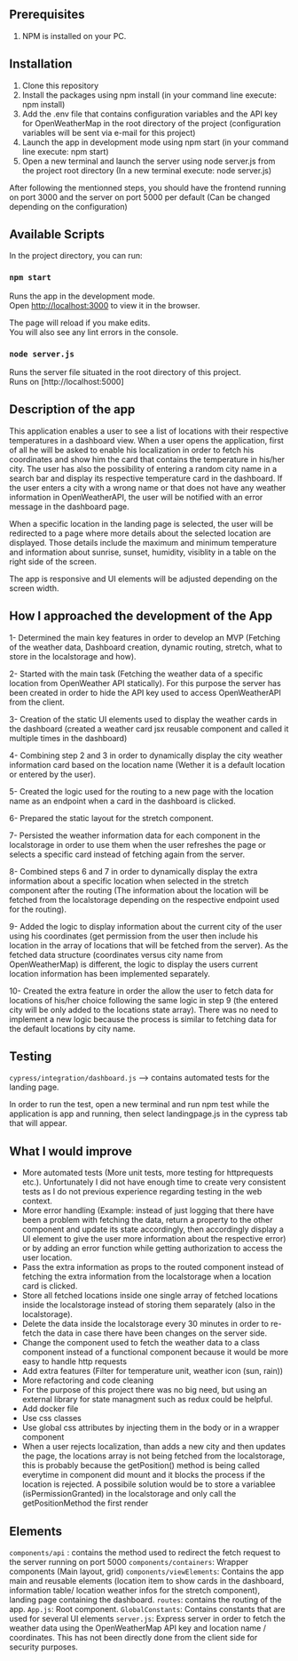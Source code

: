 ## Prerequisites
1. NPM is installed on your PC.

## Installation
1. Clone this repository
2. Install the packages using npm install (in your command line execute: npm install)
3. Add the .env file that contains configuration variables and the API key for OpenWeatherMap in the root directory of the project (configuration variables will be sent via e-mail for this project)
4. Launch the app in development mode using npm start (in your command line execute: npm start)
5. Open a new terminal and launch the server using node server.js from the project root directory (In a new terminal execute: node server.js)

After following the mentionned steps, you should have the frontend running on port 3000 and the server on port 5000 per default (Can be changed depending on the configuration)

## Available Scripts

In the project directory, you can run:

### `npm start`

Runs the app in the development mode.\
Open [http://localhost:3000](http://localhost:3000) to view it in the browser.

The page will reload if you make edits.\
You will also see any lint errors in the console.

### `node server.js`

Runs the server file situated in the root directory of this project.\
Runs on [http://localhost:5000]


## Description of the app

This application enables a user to see a list of locations with their respective temperatures in a dashboard view. 
When a user opens the application, first of all he will be asked to enable his localization in order to fetch his coordinates and show him the card that contains the temperature in his/her city.
The user has also the possibility of entering a random city name in a search bar and display its respective temperature card in the dashboard. If the user enters a city with a wrong name or that does not have any weather information in OpenWeatherAPI, the user will be notified with an error message in the dashboard page.

When a specific location in the landing page is selected, the user will be redirected to a page where more details about the selected location are displayed. Those details include the maximum and minimum temperature and information about sunrise, sunset, humidity, visiblity in a table on the right side of the screen.

The app is responsive and UI elements will be adjusted depending on the screen width.

## How I approached the development of the App

1- Determined the main key features in order to develop an MVP (Fetching of the weather data, Dashboard creation, dynamic routing, stretch, what to store in the localstorage and how).

2- Started with the main task (Fetching the weather data of a specific location from OpenWeather API statically). For this purpose the server has been created in order to hide the API key used to access OpenWeatherAPI from the client.

3- Creation of the static UI elements used to display the weather cards in the dashboard (created a weather card jsx reusable component and called it multiple times in the dashboard)

4- Combining step 2 and 3 in order to dynamically display the city weather information card based on the location name (Wether it is a default location or entered by the user).

5- Created the logic used for the routing to a new page with the location name as an endpoint when a card in the dashboard is clicked.

6- Prepared the static layout for the stretch component.

7- Persisted the weather information data for each component in the localstorage in order to use them when the user refreshes the page or selects a specific card instead of fetching again from the server.

8- Combined steps 6 and 7 in order to dynamically display the extra information about a specific location when selected in the stretch component after the routing (The information about the location will be fetched from the localstorage depending on the respective endpoint used for the routing).

9- Added the logic to display information about the current city of the user using his coordinates (get permission from the user then include his location in the array of locations that will be fetched from the server). As the fetched data structure (coordinates versus city name from OpenWeatherMap) is different, the logic to display the users current location information has been implemented separately.

10- Created the extra feature in order the allow the user to fetch data for locations of his/her choice following the same logic in step 9 (the entered city will be only added to the locations state array). There was no need to implement a new logic because the process is similar to fetching data for the default locations by city name.

## Testing

`cypress/integration/dashboard.js` --> contains automated tests for the landing page.

In order to run the test, open a new terminal and run npm test while the application is app and running, then select landingpage.js in the cypress tab that will appear.

## What I would improve
- More automated tests (More unit tests, more testing for httprequests etc.). Unfortunately I did not have enough time to create very consistent tests as I do not previous experience regarding testing in the web context.
- More error handling (Example: instead of just logging that there have been a problem with fetching the data, return a property to the other component and update its state accordingly, then accordingly display a UI element to give the user more information about the respective error) or by adding an error function while getting authorization to access the user location.
- Pass the extra information as props to the routed component instead of fetching the extra information from the localstorage when a location card is clicked.
- Store all fetched locations inside one single array of fetched locations inside the localstorage instead of storing them separately (also in the localstorage).
- Delete the data inside the localstorage every 30 minutes in order to re-fetch the data in case there have been changes on the server side.
- Change the component used to fetch the weather data to a class component instead of a functional component because it would be more easy to handle http requests
- Add extra features (Filter for temperature unit, weather icon (sun, rain))
- More refactoring and code cleaning
- For the purpose of this project there was no big need, but using an external library for state managment such as redux could be helpful.
- Add docker file
- Use css classes
- Use global css attributes by injecting them in the body or in a wrapper component 
- When a user rejects localization, than adds a new city and then updates the page, the locations array is not being fetched from the localstorage, this is probably because the getPosition() method is being called everytime in component did mount and it blocks the process if the location is rejected. A possibile solution would be to store a variablee (isPermissionGranted) in the localstorage and only call the getPositionMethod the first render

## Elements
`components/api` : contains the method used to redirect the fetch request to the server running on port 5000
`components/containers`: Wrapper components (Main layout, grid)
`components/viewElements`: Contains the app main and reusable elements (location item to show cards in the dashboard, information table/ location weather infos for the stretch component), landing page containing the dashboard.
`routes`: contains the routing of the app.
`App.js`: Root component.
`GlobalConstants`: Contains constants that are used for several UI elements
`server.js`: Express server in order to fetch the weather data using the OpenWeatherMap API key and location name / coordinates. This has not been directly done from the client side for security purposes.


